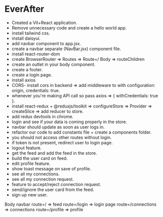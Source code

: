 # EverAfter

- Created a Vit+React application.
- Remove unnecessary code and create a hello world app.
- install tailwind css.
- install daisyui.
- add navbar component to app.jsx.
- create a navbar separate (NavBar.jsx) component file.
- install react-router-dom
- create BrowserRouter => Routes => Route=/ Body => routeChildren
- create an outlet in your body component.
- create a footer.
- create a login page.
- install axios
- CORS- install cors in backend => add middleware to with configuration: origin, credentials: true.
- whenever you're making API call so pass axios => { withCredentials: true }.
- install react-redux + @reduxjs/toolkit => configureStore => Provider => createSlice => add reducer to store.
- add redux devtools in chrome.
- login and see if your data is coming properly in the store.
- navbar should update as soon as user logs in.
- refactor our code to add constants file + create a components folder.
- you should not access other routes without login.
- if token is not present, redirect user to login page.
- logout feature.
- get the feed and add the feed in the store.
- build the user card on feed.
- edit profile feature.
- show toast message on save of profile.
- see all my connections.
- see all my connection request.
- feature to accept/reject connection request.
- send/ignore the user card from the feed.
- sign up new user.





Body 
    navbar
    route=/ => feed
    route=/login => login page
    route=/connections => connections
    route=/profile => profile